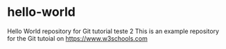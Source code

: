 # hello-world
Hello World repository for Git tutorial teste 2
This is an example repository for the Git tutoial on https://www.w3schools.com
